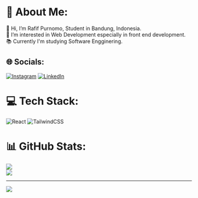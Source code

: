 # 💫 About Me:
👋 Hi, I’m Rafif Purnomo, Student in Bandung, Indonesia.<br>👀 I’m interested in Web Development especially in front end development.<br>📚 Currently I'm studying Software Engginering.


## 🌐 Socials:
[![Instagram](https://img.shields.io/badge/Instagram-%23E4405F.svg?logo=Instagram&logoColor=white)](https://instagram.com/https://www.instagram.com/mrffap/) [![LinkedIn](https://img.shields.io/badge/LinkedIn-%230077B5.svg?logo=linkedin&logoColor=white)](https://linkedin.com/in/https://www.linkedin.com/in/rafif-purnomo/) 

# 💻 Tech Stack:
![React](https://img.shields.io/badge/react-%2320232a.svg?style=for-the-badge&logo=react&logoColor=%2361DAFB) ![TailwindCSS](https://img.shields.io/badge/tailwindcss-%2338B2AC.svg?style=for-the-badge&logo=tailwind-css&logoColor=white)
# 📊 GitHub Stats:
![](https://github-readme-streak-stats.herokuapp.com/?user=rafifpurnomo&theme=dracula&hide_border=false)<br/>
![](https://github-readme-stats.vercel.app/api/top-langs/?username=rafifpurnomo&theme=dracula&hide_border=false&include_all_commits=false&count_private=false&layout=compact)

---
[![](https://visitcount.itsvg.in/api?id=rafifpurnomo&icon=0&color=0)](https://visitcount.itsvg.in)

<!-- Proudly created with GPRM ( https://gprm.itsvg.in ) -->
